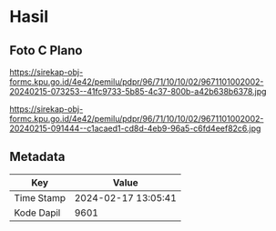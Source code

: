 # Hasil

## Foto C Plano

https://sirekap-obj-formc.kpu.go.id/4e42/pemilu/pdpr/96/71/10/10/02/9671101002002-20240215-073253--41fc9733-5b85-4c37-800b-a42b638b6378.jpg

https://sirekap-obj-formc.kpu.go.id/4e42/pemilu/pdpr/96/71/10/10/02/9671101002002-20240215-091444--c1acaed1-cd8d-4eb9-96a5-c6fd4eef82c6.jpg


## Metadata

| Key        | Value               |
| ---------- | ------------------- |
| Time Stamp | 2024-02-17 13:05:41 |
| Kode Dapil | 9601                |



